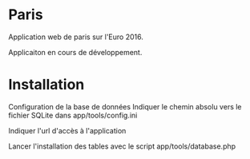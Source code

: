 # Paris
Application web de paris sur l'Euro 2016.

Applicaiton en cours de développement.

# Installation
Configuration de la base de données
Indiquer le chemin absolu vers le fichier SQLite dans app/tools/config.ini

Indiquer l'url d'accès à l'application

Lancer l'installation des tables avec le script app/tools/database.php
